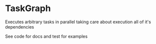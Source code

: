 # TaskGraph

Executes arbitrary tasks in parallel taking care about execution all of it's dependencies

See code for docs and test for examples
